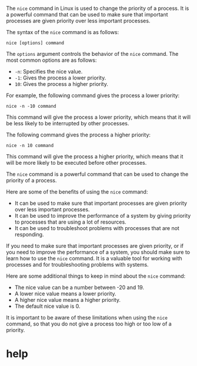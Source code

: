 # 

The `nice` command in Linux is used to change the priority of a process. It is a powerful command that can be used to make sure that important processes are given priority over less important processes.

The syntax of the `nice` command is as follows:

```
nice [options] command
```

The `options` argument controls the behavior of the `nice` command. The most common options are as follows:

* `-n`: Specifies the nice value.
* `-1`: Gives the process a lower priority.
* `10`: Gives the process a higher priority.

For example, the following command gives the process a lower priority:

```
nice -n -10 command
```

This command will give the process a lower priority, which means that it will be less likely to be interrupted by other processes.

The following command gives the process a higher priority:

```
nice -n 10 command
```

This command will give the process a higher priority, which means that it will be more likely to be executed before other processes.

The `nice` command is a powerful command that can be used to change the priority of a process.

Here are some of the benefits of using the `nice` command:

* It can be used to make sure that important processes are given priority over less important processes.
* It can be used to improve the performance of a system by giving priority to processes that are using a lot of resources.
* It can be used to troubleshoot problems with processes that are not responding.

If you need to make sure that important processes are given priority, or if you need to improve the performance of a system, you should make sure to learn how to use the `nice` command. It is a valuable tool for working with processes and for troubleshooting problems with systems.

Here are some additional things to keep in mind about the `nice` command:

* The nice value can be a number between -20 and 19.
* A lower nice value means a lower priority.
* A higher nice value means a higher priority.
* The default nice value is 0.

It is important to be aware of these limitations when using the `nice` command, so that you do not give a process too high or too low of a priority.




# help 

```

```
